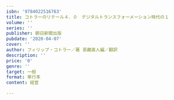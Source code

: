 ```yaml
---
isbn: '9784022516763'
title: コトラーのリテール４．０　デジタルトランスフォーメーション時代の１
volume: ''
series: ''
publisher: 朝日新聞出版
pubdate: '2020-04-07'
cover: ''
author: フィリップ・コトラー／著 恩藏直人編／翻訳
description: ''
price: '0'
genre: ''
target: 一般
format: 単行本
content: 経営

---
```

